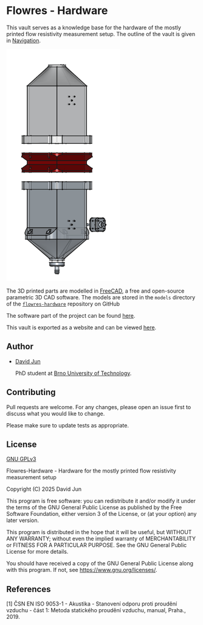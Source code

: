 # Flowres - Hardware

This vault serves as a knowledge base for the hardware of the mostly printed flow resistivity measurement setup. The outline of the vault is given in [Navigation](00_Navigation.md).

![model_v1_png](Attachments/model_v1.png)


The 3D printed parts are modelled in [FreeCAD](https://www.freecadweb.org/), a free and open-source
parametric 3D CAD software. The models are stored in the `models` directory of the [`flowres-hardware`](https://www.github.com/vyhyb/flowres-hardware) repository on GitHub

The software part of the project can be found [here](https://www.github.com/vyhyb/flowres).

This vault is exported as a website and can be viewed [here](https://vyhyb.github.io/flowres-hardware/).

## Author

- [David Jun](https://www.fce.vutbr.cz/o-fakulte/lide/david-jun-12801/)
  
  PhD student at [Brno University of Technology](https://www.vutbr.cz/en/).

## Contributing

Pull requests are welcome. For any changes, please open an issue first
to discuss what you would like to change.

Please make sure to update tests as appropriate.

## License

[GNU GPLv3](https://choosealicense.com/licenses/gpl-3.0/)

Flowres-Hardware - Hardware for the mostly printed flow resistivity measurement setup

Copyright (C) 2025 David Jun

This program is free software: you can redistribute it and/or modify
it under the terms of the GNU General Public License as published by
the Free Software Foundation, either version 3 of the License, or
(at your option) any later version.

This program is distributed in the hope that it will be useful,
but WITHOUT ANY WARRANTY; without even the implied warranty of
MERCHANTABILITY or FITNESS FOR A PARTICULAR PURPOSE.  See the
GNU General Public License for more details.

You should have received a copy of the GNU General Public License
along with this program.  If not, see <https://www.gnu.org/licenses/>.

## References

[1] ČSN EN ISO 9053-1 - Akustika - Stanovení odporu proti proudění vzduchu - část 1: Metoda statického proudění vzduchu, manual, Praha., 2019.